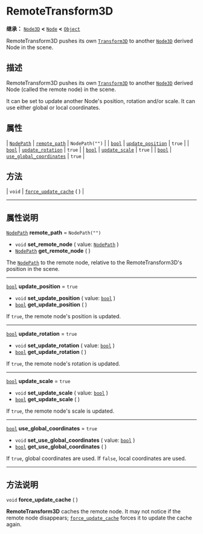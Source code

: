 <!-- ⚠ 请勿编辑本文件 ⚠ -->
<!-- 本文档使用脚本从 WeDot 引擎源码仓库生成。 -->
<!-- 生成脚本：https://github.com/WeDot-Engine/WeDot/tree/4.3/doc/tools/make_md.py； -->
<!-- 原文件：https://github.com/WeDot-Engine/WeDot/tree/4.3/doc/classes/RemoteTransform3D.xml。 -->

<div id="_class_remotetransform3d"></div>

# RemoteTransform3D

**继承：** [`Node3D`](class_node3d.md) **<** [`Node`](class_node.md) **<** [`Object`](class_object.md)

RemoteTransform3D pushes its own [`Transform3D`](class_transform3d.md) to another [`Node3D`](class_node3d.md) derived Node in the scene.

## 描述

RemoteTransform3D pushes its own [`Transform3D`](class_transform3d.md) to another [`Node3D`](class_node3d.md) derived Node (called the remote node) in the scene.

It can be set to update another Node's position, rotation and/or scale. It can use either global or local coordinates.

## 属性

| [`NodePath`](class_nodepath.md) | [`remote_path`](#class_remotetransform3d_property_remote_path)                       | ``NodePath("")`` |
| [`bool`](class_bool.md)         | [`update_position`](#class_remotetransform3d_property_update_position)               | ``true``         |
| [`bool`](class_bool.md)         | [`update_rotation`](#class_remotetransform3d_property_update_rotation)               | ``true``         |
| [`bool`](class_bool.md)         | [`update_scale`](#class_remotetransform3d_property_update_scale)                     | ``true``         |
| [`bool`](class_bool.md)         | [`use_global_coordinates`](#class_remotetransform3d_property_use_global_coordinates) | ``true``         |

## 方法

| `void` | [`force_update_cache`](#class_remotetransform3d_method_force_update_cache) ( ) |

<!-- rst-class:: classref-section-separator -->

---

## 属性说明

<div id="_class_remotetransform3d_property_remote_path"></div>

[`NodePath`](class_nodepath.md) **remote_path** = ``NodePath("")`` <div id="class_remotetransform3d_property_remote_path"></div>

- `void` **set_remote_node** ( value: [`NodePath`](class_nodepath.md) )
- [`NodePath`](class_nodepath.md) **get_remote_node** ( )

The [`NodePath`](class_nodepath.md) to the remote node, relative to the RemoteTransform3D's position in the scene.

<!-- rst-class:: classref-item-separator -->

---

<div id="_class_remotetransform3d_property_update_position"></div>

[`bool`](class_bool.md) **update_position** = ``true`` <div id="class_remotetransform3d_property_update_position"></div>

- `void` **set_update_position** ( value: [`bool`](class_bool.md) )
- [`bool`](class_bool.md) **get_update_position** ( )

If `true`, the remote node's position is updated.

<!-- rst-class:: classref-item-separator -->

---

<div id="_class_remotetransform3d_property_update_rotation"></div>

[`bool`](class_bool.md) **update_rotation** = ``true`` <div id="class_remotetransform3d_property_update_rotation"></div>

- `void` **set_update_rotation** ( value: [`bool`](class_bool.md) )
- [`bool`](class_bool.md) **get_update_rotation** ( )

If `true`, the remote node's rotation is updated.

<!-- rst-class:: classref-item-separator -->

---

<div id="_class_remotetransform3d_property_update_scale"></div>

[`bool`](class_bool.md) **update_scale** = ``true`` <div id="class_remotetransform3d_property_update_scale"></div>

- `void` **set_update_scale** ( value: [`bool`](class_bool.md) )
- [`bool`](class_bool.md) **get_update_scale** ( )

If `true`, the remote node's scale is updated.

<!-- rst-class:: classref-item-separator -->

---

<div id="_class_remotetransform3d_property_use_global_coordinates"></div>

[`bool`](class_bool.md) **use_global_coordinates** = ``true`` <div id="class_remotetransform3d_property_use_global_coordinates"></div>

- `void` **set_use_global_coordinates** ( value: [`bool`](class_bool.md) )
- [`bool`](class_bool.md) **get_use_global_coordinates** ( )

If `true`, global coordinates are used. If `false`, local coordinates are used.

<!-- rst-class:: classref-section-separator -->

---

## 方法说明

<div id="_class_remotetransform3d_method_force_update_cache"></div>

`void` **force_update_cache** ( )<div id="class_remotetransform3d_method_force_update_cache"></div>

**RemoteTransform3D** caches the remote node. It may not notice if the remote node disappears; [`force_update_cache`](#class_remotetransform3d_method_force_update_cache) forces it to update the cache again.

[^virtual]: 本方法通常需要用户覆盖才能生效。
[^const]: 本方法无副作用，不会修改该实例的任何成员变量。
[^vararg]: 本方法除了能接受在此处描述的参数外，还能够继续接受任意数量的参数。
[^constructor]: 本方法用于构造某个类型。
[^static]: 调用本方法无需实例，可直接使用类名进行调用。
[^operator]: 本方法描述的是使用本类型作为左操作数的有效运算符。
[^bitfield]: 这个值是由下列位标志构成位掩码的整数。
[^void]: 无返回值。
